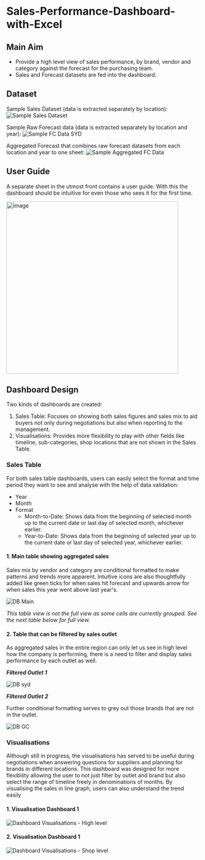 # Sales-Performance-Dashboard-with-Excel

## Main Aim
* Provide a high level view of sales performance, by brand, vendor and category against the forecast for the purchasing team.
* Sales and Forecast datasets are fed into the dashboard.


## Dataset
Sample Sales Dataset (data is extracted separately by location):
![Sample Sales Dataset](https://github.com/tltxyyy/Sales-Performance-Dashboard-with-Excel/assets/69724535/dc7248bb-2ff6-4c62-ab57-558fbd3b8ff9)

Sample Raw Forecast data (data is extracted separately by location and year):
![Sample FC Data SYD](https://github.com/tltxyyy/Sales-Performance-Dashboard-with-Excel/assets/69724535/c78b8c47-b7ba-4aed-89be-d47ba78d7425)

Aggregated Forecast that combines raw forecast datasets from each location and year to one sheet:
![Sample Aggregated FC Data](https://github.com/tltxyyy/Sales-Performance-Dashboard-with-Excel/assets/69724535/5193b4c6-7f63-4f42-8496-624ec813549b)

## User Guide
A separate sheet in the utmost front contains a user guide. With this the dashboard should be intuitive for even those who sees it for the first time.

<img width="449" alt="image" src="https://github.com/tltxyyy/Sales-Performance-Dashboard-with-Excel/assets/69724535/e07207ef-496a-4c1e-8a74-2441ac0d869e">


## Dashboard Design
Two kinds of dashboards are created:
1. Sales Table: Focuses on showing both sales figures and sales mix to aid buyers not only during negotiations but also when reporting to the management.
2. Visualisations: Provides more flexibility to play with other fields like timeline, sub-categories, shop locations that are not shown in the Sales Table.

### Sales Table
For both sales table dashboards, users can easily select the format and time period they want to see and analyse with the help of data validation:
* Year
* Month
* Format
  * Month-to-Date: Shows data from the beginning of selected month up to the current date or last day of selected month, whichever earlier.
  * Year-to-Date: Shows data from the beginning of  selected year up to the current date or last day of selected year, whichever earlier.
 


#### 1. Main table showing aggregated sales

Sales mix by vendor and category are conditional formatted to make patterns and trends more apparent. Intuitive icons are also thoughtfully added like green ticks for when sales hit forecast and upwards arrow for when sales this year went above last year's.

![DB Main](https://github.com/tltxyyy/Sales-Performance-Dashboard-with-Excel/assets/69724535/645d78c9-2fee-46e3-abb9-b3a4f6032bf1)

*This table view is not the full view as some cells are currently grouped. See the next table below for full view.*


#### 2. Table that can be filtered by sales outlet
As aggregated sales in the entire region can only let us see in high level how the company is performing, there is a need to filter and display sales performance by each outlet as well.

***Filtered Outlet 1***

![DB syd](https://github.com/tltxyyy/Sales-Performance-Dashboard-with-Excel/assets/69724535/1f4fbe4a-5f9a-4d25-95db-086f92204569)

***Filtered Outlet 2***

Further conditional formatting serves to grey out those brands that are not in the outlet.

![DB GC](https://github.com/tltxyyy/Sales-Performance-Dashboard-with-Excel/assets/69724535/c2afabe9-e70c-4c75-a936-97b1d0348e2e)

### Visualisations
Although still in progress, the visualisations has served to be useful during negotiations when answering questions for suppliers and planning for brands in different locations. This dashboard was designed for more flexibility allowing the user to not just filter by outlet and brand but also select the range of timeline freely in denominations of months. By visualising the sales in line graph, users can also understand the trend easily

#### 1. Visualisation Dashboard 1
![Dashboard Visualisations - High level](https://github.com/tltxyyy/Sales-Performance-Dashboard-with-Excel/assets/69724535/9302edcb-423e-46d5-88b4-c700b93a9d89)

#### 2. Visualisation Dashboard 1
![Dashboard Visualisations - Shop level](https://github.com/tltxyyy/Sales-Performance-Dashboard-with-Excel/assets/69724535/6e98da0b-abf6-41d0-876f-6886041fb2dd)
